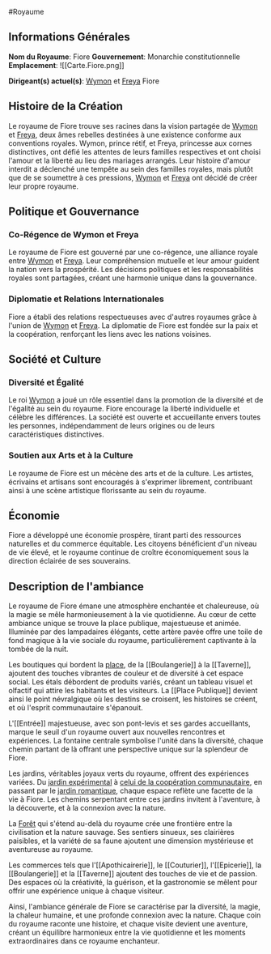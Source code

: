 #Royaume

## Informations Générales
**Nom du Royaume**: Fiore
**Gouvernement**: Monarchie constitutionnelle 
**Emplacement**:
![[Carte.Fiore.png]]

**Dirigeant(s) actuel(s)**: [Wymon](Wymon%20III.md) et [Freya](Freya%20IV.md) Fiore

## Histoire de la Création
Le royaume de Fiore trouve ses racines dans la vision partagée de [Wymon](Wymon%20III.md) et [Freya](Freya%20IV.md), deux âmes rebelles destinées à une existence conforme aux conventions royales. Wymon, prince rétif, et Freya, princesse aux cornes distinctives, ont défié les attentes de leurs familles respectives et ont choisi l'amour et la liberté au lieu des mariages arrangés. Leur histoire d'amour interdit a déclenché une tempête au sein des familles royales, mais plutôt que de se soumettre à ces pressions, [Wymon](Wymon%20III.md) et [Freya](Freya%20IV.md) ont décidé de créer leur propre royaume.

## Politique et Gouvernance
### Co-Régence de Wymon et Freya
Le royaume de Fiore est gouverné par une co-régence, une alliance royale entre [Wymon](Wymon%20III.md) et [Freya](Freya%20IV.md). Leur compréhension mutuelle et leur amour guident la nation vers la prospérité. Les décisions politiques et les responsabilités royales sont partagées, créant une harmonie unique dans la gouvernance.

### Diplomatie et Relations Internationales
Fiore a établi des relations respectueuses avec d'autres royaumes grâce à l'union de [Wymon](Wymon%20III.md) et [Freya](Freya%20IV.md). La diplomatie de Fiore est fondée sur la paix et la coopération, renforçant les liens avec les nations voisines.

## Société et Culture
### Diversité et Égalité
Le roi [Wymon](Wymon%20III.md) a joué un rôle essentiel dans la promotion de la diversité et de l'égalité au sein du royaume. Fiore encourage la liberté individuelle et célèbre les différences. La société est ouverte et accueillante envers toutes les personnes, indépendamment de leurs origines ou de leurs caractéristiques distinctives.

### Soutien aux Arts et à la Culture
Le royaume de Fiore est un mécène des arts et de la culture. Les artistes, écrivains et artisans sont encouragés à s'exprimer librement, contribuant ainsi à une scène artistique florissante au sein du royaume.

## Économie
Fiore a développé une économie prospère, tirant parti des ressources naturelles et du commerce équitable. Les citoyens bénéficient d'un niveau de vie élevé, et le royaume continue de croître économiquement sous la direction éclairée de ses souverains.

## Description de l'ambiance
Le royaume de Fiore émane une atmosphère enchantée et chaleureuse, où la magie se mêle harmonieusement à la vie quotidienne. Au cœur de cette ambiance unique se trouve la place publique, majestueuse et animée. Illuminée par des lampadaires élégants, cette artère pavée offre une toile de fond magique à la vie sociale du royaume, particulièrement captivante à la tombée de la nuit.

Les boutiques qui bordent la [place](Place%20Publique.md), de la [[Boulangerie]] à la [[Taverne]], ajoutent des touches vibrantes de couleur et de diversité à cet espace social. Les étals débordent de produits variés, créant un tableau visuel et olfactif qui attire les habitants et les visiteurs. La [[Place Publique]] devient ainsi le point névralgique où les destins se croisent, les histoires se créent, et où l'esprit communautaire s'épanouit.

L'[[Entrée]] majestueuse, avec son pont-levis et ses gardes accueillants, marque le seuil d'un royaume ouvert aux nouvelles rencontres et expériences. La fontaine centrale symbolise l'unité dans la diversité, chaque chemin partant de là offrant une perspective unique sur la splendeur de Fiore.

Les jardins, véritables joyaux verts du royaume, offrent des expériences variées. Du [jardin expérimental](Jardin%203.md) à [celui de la coopération communautaire](Jardin%202.md), en passant par le [jardin romantique](Jardin%201.md), chaque espace reflète une facette de la vie à Fiore. Les chemins serpentant entre ces jardins invitent à l'aventure, à la découverte, et à la connexion avec la nature.

La [Forêt](Forêt%20(Extérieur).md) qui s'étend au-delà du royaume crée une frontière entre la civilisation et la nature sauvage. Ses sentiers sinueux, ses clairières paisibles, et la variété de sa faune ajoutent une dimension mystérieuse et aventureuse au royaume.

Les commerces tels que l'[[Apothicairerie]], le [[Couturier]], l'[[Epicerie]], la [[Boulangerie]] et la [[Taverne]] ajoutent des touches de vie et de passion. Des espaces où la créativité, la guérison, et la gastronomie se mêlent pour offrir une expérience unique à chaque visiteur.

Ainsi, l'ambiance générale de Fiore se caractérise par la diversité, la magie, la chaleur humaine, et une profonde connexion avec la nature. Chaque coin du royaume raconte une histoire, et chaque visite devient une aventure, créant un équilibre harmonieux entre la vie quotidienne et les moments extraordinaires dans ce royaume enchanteur.